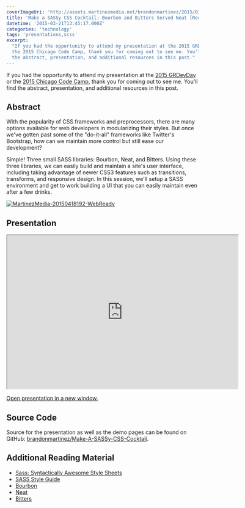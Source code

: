 ```yaml
---
coverImageUri: 'http://assets.martinezmedia.net/brandonmartinez/2015/03/MartinezMedia-20150418192-WebReady.jpg'
title: 'Make a SASSy CSS Cocktail: Bourbon and Bitters Served Neat [Recap]'
datetime: '2015-03-21T13:45:17.000Z'
categories: 'technology'
tags: 'presentations,scss'
excerpt:
  "If you had the opportunity to attend my presentation at the 2015 GRDevDay or
  the 2015 Chicago Code Camp, thank you for coming out to see me. You'll find
  the abstract, presentation, and additional resources in this post."
---
```


If you had the opportunity to attend my presentation at the
[2015 GRDevDay](http://grdevday.org/) or the
[2015 Chicago Code Camp](http://www.chicagocodecamp.com/), thank you for coming
out to see me. You'll find the abstract, presentation, and additional resources
in this post.

## Abstract

With the popularity of CSS frameworks and preprocessors, there are many options
available for web developers in modularizing their styles. But once we've gotten
past some of the "do-it-all" frameworks like Twitter's Bootstrap, how can we
maintain more control but still ease our development?

Simple! Three small SASS libraries: Bourbon, Neat, and Bitters. Using these
three libraries, we can easily build and maintain a site's user interface,
including taking advantage of newer CSS3 features such as transitions,
transforms, and responsive design. In this session, we'll setup a SASS
environment and get to work building a UI that you can easily maintain even
after a few drinks.

[![MartinezMedia-20150418192-WebReady](http://assets.brandonmartinez.com/brandonmartinez/2015/03/MartinezMedia-20150418192-WebReady.jpg)](http://assets.brandonmartinez.com/brandonmartinez/2015/03/MartinezMedia-20150418192-WebReady.jpg)

## Presentation

<iframe src="http://brandonmartinez.github.io/Make-A-SASSy-CSS-Cocktail/slides/" height="402" width="604"></iframe>

[Open presentation in a new window.](http://brandonmartinez.github.io/Make-A-SASSy-CSS-Cocktail/slides/)

## Source Code

Source for the presentation as well as the demo pages can be found on GitHub:
[brandonmartinez/Make-A-SASSy-CSS-Cocktail](https://github.com/brandonmartinez/Make-A-SASSy-CSS-Cocktail).

## Additional Reading Material

- [Sass: Syntactically Awesome Style Sheets](http://sass-lang.com/)
- [SASS Style Guide](https://css-tricks.com/sass-style-guide/)
- [Bourbon](http://bourbon.io/)
- [Neat](http://neat.bourbon.io/)
- [Bitters](http://bitters.bourbon.io/)
